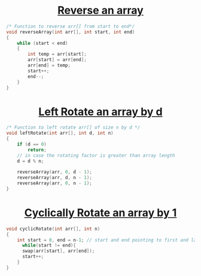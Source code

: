 <h1 align="center"><a href="#"> Reverse an array </a></h1>

```cpp
/* Function to reverse arr[] from start to end*/
void reverseArray(int arr[], int start, int end)
{
    while (start < end)
    {
        int temp = arr[start];
        arr[start] = arr[end];
        arr[end] = temp;
        start++;
        end--;
    }
}    
```

<h1 align="center"><a href="#"> Left Rotate an array by d </a></h1>

```cpp
/* Function to left rotate arr[] of size n by d */
void leftRotate(int arr[], int d, int n)
{
    if (d == 0)
        return;
    // in case the rotating factor is greater than array length
    d = d % n;
  
    reverseArray(arr, 0, d - 1);
    reverseArray(arr, d, n - 1);
    reverseArray(arr, 0, n - 1);
}
```

<h1 align="center"><a href="#"> Cyclically Rotate an array by 1 </a></h1>

```cpp
void cyclicRotate(int arr[], int n)
{
    int start = 0, end = n-1; // start and end pointing to first and last element respectively
      while(start != end){
      swap(arr[start], arr[end]);
      start++;
    }
}
```

